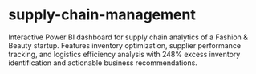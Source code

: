 # supply-chain-management
Interactive Power BI dashboard for supply chain analytics of a Fashion &amp; Beauty startup. Features inventory optimization, supplier performance tracking, and logistics efficiency analysis with 248% excess inventory identification and actionable business recommendations.

